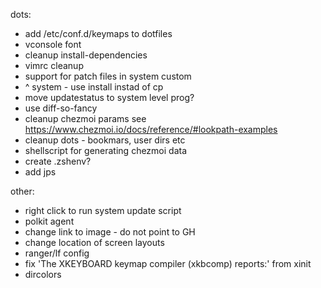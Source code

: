 dots:
 - add /etc/conf.d/keymaps to dotfiles
 - vconsole font
 - cleanup install-dependencies
 - vimrc cleanup
 - support for patch files in system custom
 - ^ system - use install instad of cp
 - move updatestatus to system level prog?
 - use diff-so-fancy
 - cleanup chezmoi params see https://www.chezmoi.io/docs/reference/#lookpath-examples
 - cleanup dots - bookmars, user dirs etc
 - shellscript for generating chezmoi data
 - create .zshenv?
 - add jps

other:
 - right click to run system update script
 - polkit agent
 - change link to image - do not point to GH
 - change location of screen layouts
 - ranger/lf config
 - fix 'The XKEYBOARD keymap compiler (xkbcomp) reports:' from xinit
 - dircolors
